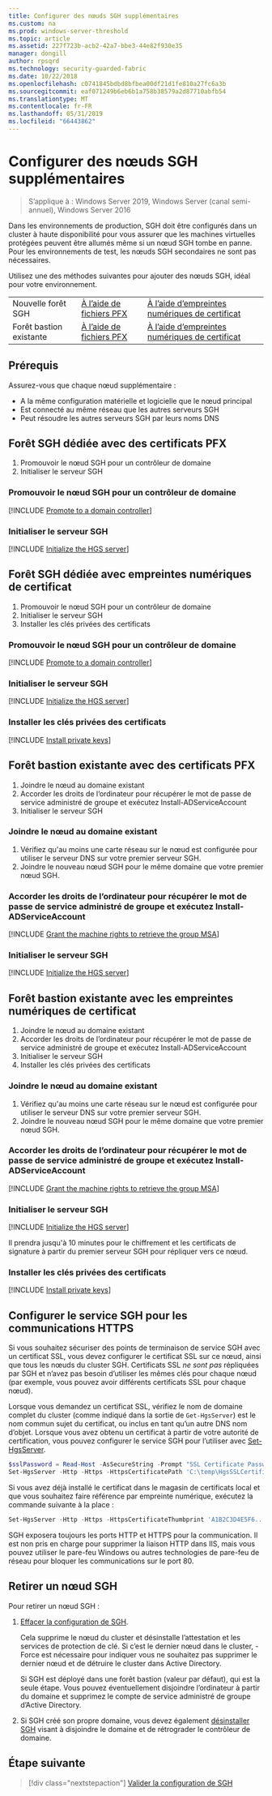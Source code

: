 ```yaml
---
title: Configurer des nœuds SGH supplémentaires
ms.custom: na
ms.prod: windows-server-threshold
ms.topic: article
ms.assetid: 227f723b-acb2-42a7-bbe3-44e82f930e35
manager: dongill
author: rpsqrd
ms.technology: security-guarded-fabric
ms.date: 10/22/2018
ms.openlocfilehash: c0741845bdbd8bfbea00df21d1fe810a27fc6a3b
ms.sourcegitcommit: eaf071249b6eb6b1a758b38579a2d87710abfb54
ms.translationtype: MT
ms.contentlocale: fr-FR
ms.lasthandoff: 05/31/2019
ms.locfileid: "66443862"
---
```

# <a name="configure-additional-hgs-nodes"></a>Configurer des nœuds SGH supplémentaires

>S’applique à : Windows Server 2019, Windows Server (canal semi-annuel), Windows Server 2016

Dans les environnements de production, SGH doit être configurés dans un cluster à haute disponibilité pour vous assurer que les machines virtuelles protégées peuvent être allumés même si un nœud SGH tombe en panne. Pour les environnements de test, les nœuds SGH secondaires ne sont pas nécessaires.

Utilisez une des méthodes suivantes pour ajouter des nœuds SGH, idéal pour votre environnement.

|                |                         |                              | 
|----------------|-------------------------|------------------------------|
|Nouvelle forêt SGH  | [À l’aide de fichiers PFX](#dedicated-hgs-forest-with-pfx-certificates) | [À l’aide d’empreintes numériques de certificat](#dedicated-hgs-forest-with-certificate-thumbprints) |
|Forêt bastion existante |  [À l’aide de fichiers PFX](#existing-bastion-forest-with-pfx-certificates) | [À l’aide d’empreintes numériques de certificat](#existing-bastion-forest-with-certificate-thumbprints) |

## <a name="prerequisites"></a>Prérequis

Assurez-vous que chaque nœud supplémentaire : 
- A la même configuration matérielle et logicielle que le nœud principal 
- Est connecté au même réseau que les autres serveurs SGH
- Peut résoudre les autres serveurs SGH par leurs noms DNS

## <a name="dedicated-hgs-forest-with-pfx-certificates"></a>Forêt SGH dédiée avec des certificats PFX

1. Promouvoir le nœud SGH pour un contrôleur de domaine
2. Initialiser le serveur SGH

### <a name="promote-the-hgs-node-to-a-domain-controller"></a>Promouvoir le nœud SGH pour un contrôleur de domaine

[!INCLUDE [Promote to a domain controller](../../../includes/guarded-fabric-promote-domain-controller.md)] 

### <a name="initialize-the-hgs-server"></a>Initialiser le serveur SGH

[!INCLUDE [Initialize the HGS server](../../../includes/guarded-fabric-initialize-hgs-on-the-node.md)] 

## <a name="dedicated-hgs-forest-with-certificate-thumbprints"></a>Forêt SGH dédiée avec empreintes numériques de certificat
 
1. Promouvoir le nœud SGH pour un contrôleur de domaine
2. Initialiser le serveur SGH
3. Installer les clés privées des certificats

### <a name="promote-the-hgs-node-to-a-domain-controller"></a>Promouvoir le nœud SGH pour un contrôleur de domaine

[!INCLUDE [Promote to a domain controller](../../../includes/guarded-fabric-promote-domain-controller.md)] 

### <a name="initialize-the-hgs-server"></a>Initialiser le serveur SGH

[!INCLUDE [Initialize the HGS server](../../../includes/guarded-fabric-initialize-hgs-on-the-node.md)] 

### <a name="install-the-private-keys-for-the-certificates"></a>Installer les clés privées des certificats

[!INCLUDE [Install private keys](../../../includes/guarded-fabric-install-private-keys.md)]

## <a name="existing-bastion-forest-with-pfx-certificates"></a>Forêt bastion existante avec des certificats PFX

1. Joindre le nœud au domaine existant
2. Accorder les droits de l’ordinateur pour récupérer le mot de passe de service administré de groupe et exécutez Install-ADServiceAccount
3. Initialiser le serveur SGH

### <a name="join-the-node-to-the-existing-domain"></a>Joindre le nœud au domaine existant

1. Vérifiez qu'au moins une carte réseau sur le nœud est configurée pour utiliser le serveur DNS sur votre premier serveur SGH.
2. Joindre le nouveau nœud SGH pour le même domaine que votre premier nœud SGH. 

### <a name="grant-the-machine-rights-to-retrieve-gmsa-password-and-run-install-adserviceaccount"></a>Accorder les droits de l’ordinateur pour récupérer le mot de passe de service administré de groupe et exécutez Install-ADServiceAccount

[!INCLUDE [Grant the machine rights to retrieve the group MSA](../../../includes/guarded-fabric-grant-machine-rights-to-retrieve-gmsa.md)] 

### <a name="initialize-the-hgs-server"></a>Initialiser le serveur SGH

[!INCLUDE [Initialize the HGS server](../../../includes/guarded-fabric-initialize-hgs-on-the-node.md)] 

## <a name="existing-bastion-forest-with-certificate-thumbprints"></a>Forêt bastion existante avec les empreintes numériques de certificat

1. Joindre le nœud au domaine existant
2. Accorder les droits de l’ordinateur pour récupérer le mot de passe de service administré de groupe et exécutez Install-ADServiceAccount
3. Initialiser le serveur SGH
4. Installer les clés privées des certificats

### <a name="join-the-node-to-the-existing-domain"></a>Joindre le nœud au domaine existant

1. Vérifiez qu'au moins une carte réseau sur le nœud est configurée pour utiliser le serveur DNS sur votre premier serveur SGH.
2. Joindre le nouveau nœud SGH pour le même domaine que votre premier nœud SGH. 

### <a name="grant-the-machine-rights-to-retrieve-gmsa-password-and-run-install-adserviceaccount"></a>Accorder les droits de l’ordinateur pour récupérer le mot de passe de service administré de groupe et exécutez Install-ADServiceAccount

[!INCLUDE [Grant the machine rights to retrieve the group MSA](../../../includes/guarded-fabric-grant-machine-rights-to-retrieve-gmsa.md)] 

### <a name="initialize-the-hgs-server"></a>Initialiser le serveur SGH

[!INCLUDE [Initialize the HGS server](../../../includes/guarded-fabric-initialize-hgs-on-the-node.md)] 

Il prendra jusqu'à 10 minutes pour le chiffrement et les certificats de signature à partir du premier serveur SGH pour répliquer vers ce nœud.

### <a name="install-the-private-keys-for-the-certificates"></a>Installer les clés privées des certificats

[!INCLUDE [Install private keys](../../../includes/guarded-fabric-install-private-keys.md)]

## <a name="configure-hgs-for-https-communications"></a>Configurer le service SGH pour les communications HTTPS

Si vous souhaitez sécuriser des points de terminaison de service SGH avec un certificat SSL, vous devez configurer le certificat SSL sur ce nœud, ainsi que tous les nœuds du cluster SGH.
Certificats SSL *ne sont pas* répliquées par SGH et n’avez pas besoin d’utiliser les mêmes clés pour chaque nœud (par exemple, vous pouvez avoir différents certificats SSL pour chaque nœud).

Lorsque vous demandez un certificat SSL, vérifiez le nom de domaine complet du cluster (comme indiqué dans la sortie de `Get-HgsServer`) est le nom commun sujet du certificat, ou inclus en tant qu’un autre DNS nom d’objet.
Lorsque vous avez obtenu un certificat à partir de votre autorité de certification, vous pouvez configurer le service SGH pour l’utiliser avec [Set-HgsServer](https://technet.microsoft.com/itpro/powershell/windows/hgsserver/set-hgsserver).

```powershell
$sslPassword = Read-Host -AsSecureString -Prompt "SSL Certificate Password"
Set-HgsServer -Http -Https -HttpsCertificatePath 'C:\temp\HgsSSLCertificate.pfx' -HttpsCertificatePassword $sslPassword
```

Si vous avez déjà installé le certificat dans le magasin de certificats local et que vous souhaitez faire référence par empreinte numérique, exécutez la commande suivante à la place :

```powershell
Set-HgsServer -Http -Https -HttpsCertificateThumbprint 'A1B2C3D4E5F6...'
```

SGH exposera toujours les ports HTTP et HTTPS pour la communication.
Il est non pris en charge pour supprimer la liaison HTTP dans IIS, mais vous pouvez utiliser le pare-feu Windows ou autres technologies de pare-feu de réseau pour bloquer les communications sur le port 80.

## <a name="decommission-an-hgs-node"></a>Retirer un nœud SGH

Pour retirer un nœud SGH :

1. [Effacer la configuration de SGH](guarded-fabric-manage-hgs.md#clearing-the-hgs-configuration).

   Cela supprime le nœud du cluster et désinstalle l’attestation et les services de protection de clé. 
   Si c’est le dernier nœud dans le cluster, - Force est nécessaire pour indiquer vous ne souhaitez pas supprimer le dernier nœud et de détruire le cluster dans Active Directory. 
   
   Si SGH est déployé dans une forêt bastion (valeur par défaut), qui est la seule étape. 
   Vous pouvez éventuellement disjoindre l’ordinateur à partir du domaine et supprimez le compte de service administré de groupe d’Active Directory.

1. Si SGH créé son propre domaine, vous devez également [désinstaller SGH](guarded-fabric-manage-hgs.md#clearing-the-hgs-configuration) visant à disjoindre le domaine et de rétrograder le contrôleur de domaine.



## <a name="next-step"></a>Étape suivante

> [!div class="nextstepaction"]
> [Valider la configuration de SGH](guarded-fabric-verify-hgs-configuration.md)

